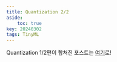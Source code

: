 ```yaml
---
title: Quantization 2/2
aside:
    toc: true
key: 20240302
tags: TinyML
---
```

Quantization 1/2편이 합쳐진 포스트는 [여기](https://tinyml-kor.github.io/blog/posts/lecs/lec05.html)로!

<!--more-->

